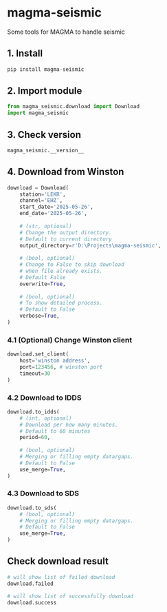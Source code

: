 # magma-seismic
Some tools for MAGMA to handle seismic

## 1. Install
```python
pip install magma-seismic
```
## 2. Import module
```python
from magma_seismic.download import Download
import magma_seismic
```
## 3. Check version
```python
magma_seismic.__version__
```
## 4. Download from Winston
```python
download = Download(
    station='LEKR',
    channel='EHZ',
    start_date='2025-05-26',
    end_date='2025-05-26',
    
    # (str, optional)
    # Change the output directory. 
    # Default to current directory
    output_directory=r'D:\Projects\magma-seismic', 
    
    # (bool, optional) 
    # Change to False to skip download 
    # when file already exists. 
    # Default False
    overwrite=True,
    
    # (bool, optional)
    # To show detailed process. 
    # Default to False
    verbose=True,
)
```

### 4.1 (Optional) Change Winston client
```python
download.set_client(
    host='winston address',
    port=123456, # winston port
    timeout=30
)
```
### 4.2 Download to IDDS
```python
download.to_idds(
    # (int, optional) 
    # Download per how many minutes. 
    # Default to 60 minutes
    period=60,
    
    # (bool, optional)
    # Merging or filling empty data/gaps. 
    # Default to False
    use_merge=True, 
)
```
### 4.3 Download to SDS
```python
download.to_sds( 
    # (bool, optional)
    # Merging or filling empty data/gaps. 
    # Default to False
    use_merge=True, 
)
```

## Check download result
```python
# will show list of failed download
download.failed

# will show list of successfully download
download.success 
```